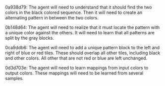0a938d79: The agent will need to understand that it should find the two colors in the black colored sequence.  Then it will need to create an alternating pattern in between the two colors.

0b148d64: The agent will need to realize that it must locate the pattern with a unique color against the others.  It will need to learn that all patterns are split by the gray blocks.

0ca9ddb6:  The agent will need to add a unique pattern block to the left and right of blue or red tiles.  These should overlap all other tiles, including black and other colors.  All other that are not red or blue are left unchanged.

0d3d703e:  The agent will need to learn mappings from input colors to output colors.  These mappings will need to be learned from several samples.